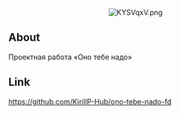 <p align="center">
     <img src="https://iili.io/KYSVqxV.png" alt="KYSVqxV.png" border="0" />
</p>

## About
Проектная работа «Оно тебе надо»

## Link
https://github.com/KirillP-Hub/ono-tebe-nado-fd
